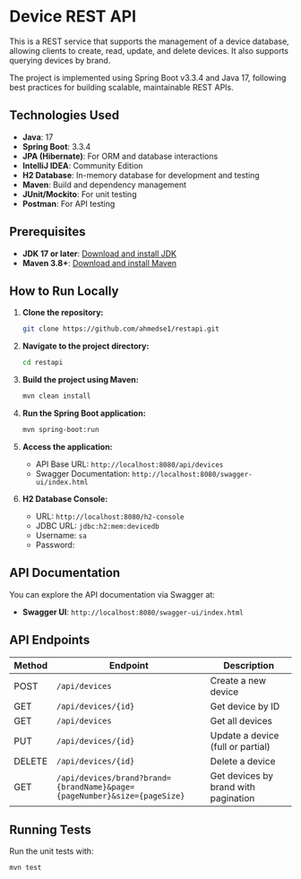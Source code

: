 # Device REST API

This is a REST service that supports the management of a device database, allowing clients to create, read, update, and delete devices. It also supports querying devices by brand.

The project is implemented using Spring Boot v3.3.4 and Java 17, following best practices for building scalable, maintainable REST APIs.

## Technologies Used

- **Java**: 17
- **Spring Boot**: 3.3.4
- **JPA (Hibernate)**: For ORM and database interactions
- **IntelliJ IDEA**: Community Edition
- **H2 Database**: In-memory database for development and testing
- **Maven**: Build and dependency management
- **JUnit/Mockito**: For unit testing
- **Postman**: For API testing

## Prerequisites

- **JDK 17 or later**: [Download and install JDK](https://www.oracle.com/java/technologies/javase-jdk17-downloads.html)
- **Maven 3.8+**: [Download and install Maven](https://maven.apache.org/install.html)

## How to Run Locally

1. **Clone the repository:**
    ```bash
    git clone https://github.com/ahmedse1/restapi.git
    ```

2. **Navigate to the project directory:**
    ```bash
    cd restapi
    ```

3. **Build the project using Maven:**
    ```bash
    mvn clean install
    ```

4. **Run the Spring Boot application:**
    ```bash
    mvn spring-boot:run
    ```

5. **Access the application:**
    - API Base URL: `http://localhost:8080/api/devices`
    - Swagger Documentation: `http://localhost:8080/swagger-ui/index.html`

6. **H2 Database Console:**
    - URL: `http://localhost:8080/h2-console`
    - JDBC URL: `jdbc:h2:mem:devicedb`
    - Username: `sa`
    - Password:

## API Documentation

You can explore the API documentation via Swagger at:

- **Swagger UI**: `http://localhost:8080/swagger-ui/index.html`

## API Endpoints

| Method | Endpoint                                                                 | Description                          |
|--------|--------------------------------------------------------------------------|--------------------------------------|
| POST   | `/api/devices`                                                           | Create a new device                  |
| GET    | `/api/devices/{id}`                                                      | Get device by ID                     |
| GET    | `/api/devices`                                                           | Get all devices                      |
| PUT    | `/api/devices/{id}`                                                      | Update a device (full or partial)    |
| DELETE | `/api/devices/{id}`                                                      | Delete a device                      |
| GET    | `/api/devices/brand?brand={brandName}&page={pageNumber}&size={pageSize}` | Get devices by brand with pagination |

## Running Tests

Run the unit tests with:

```bash
mvn test


